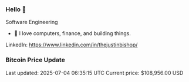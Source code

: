 ### Hello 🤙  

Software Engineering

- 🔭 I love computers, finance, and building things.
  
LinkedIn: https://www.linkedin.com/in/thejustinbishop/  





































































































































































































































































































































































































































































































































































































































































































































































































### Bitcoin Price Update
Last updated: 2025-07-04 06:35:15 UTC
Current price: $108,956.00 USD
